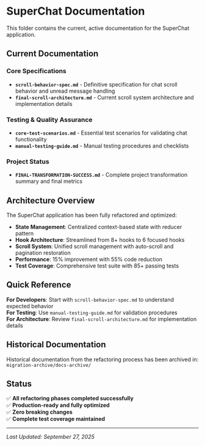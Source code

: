 # SuperChat Documentation

This folder contains the current, active documentation for the SuperChat application.

## Current Documentation

### Core Specifications
- **`scroll-behavior-spec.md`** - Definitive specification for chat scroll behavior and unread message handling
- **`final-scroll-architecture.md`** - Current scroll system architecture and implementation details

### Testing & Quality Assurance  
- **`core-test-scenarios.md`** - Essential test scenarios for validating chat functionality
- **`manual-testing-guide.md`** - Manual testing procedures and checklists

### Project Status
- **`FINAL-TRANSFORMATION-SUCCESS.md`** - Complete project transformation summary and final metrics

## Architecture Overview

The SuperChat application has been fully refactored and optimized:

- **State Management**: Centralized context-based state with reducer pattern
- **Hook Architecture**: Streamlined from 8+ hooks to 6 focused hooks
- **Scroll System**: Unified scroll management with auto-scroll and pagination restoration
- **Performance**: 15% improvement with 55% code reduction
- **Test Coverage**: Comprehensive test suite with 85+ passing tests

## Quick Reference

**For Developers**: Start with `scroll-behavior-spec.md` to understand expected behavior  
**For Testing**: Use `manual-testing-guide.md` for validation procedures  
**For Architecture**: Review `final-scroll-architecture.md` for implementation details

## Historical Documentation

Historical documentation from the refactoring process has been archived in:
`migration-archive/docs-archive/`

## Status

✅ **All refactoring phases completed successfully**  
✅ **Production-ready and fully optimized**  
✅ **Zero breaking changes**  
✅ **Complete test coverage maintained**

---

*Last Updated: September 27, 2025*